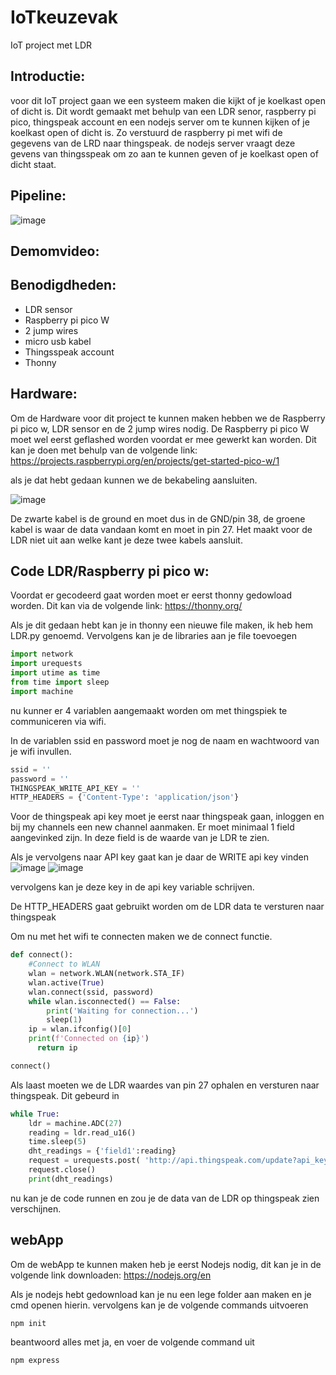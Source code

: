 # IoTkeuzevak
 IoT project met LDR

## Introductie:

 voor dit IoT project gaan we een systeem maken die kijkt of je koelkast open of dicht is.
 Dit wordt gemaakt met behulp van een LDR senor, raspberry pi pico, thingspeak account en een nodejs server om 
 te kunnen kijken of je koelkast open of dicht is.
Zo verstuurd de raspberry pi met wifi de gegevens van de LRD naar thingspeak. de nodejs server vraagt deze gevens van thingsspeak 
om zo aan te kunnen geven of je koelkast open of dicht staat.
 
## Pipeline:
![image](https://user-images.githubusercontent.com/115473282/232488705-e226af8a-86a3-4c4a-a2ea-f666278bd9f5.png)


## Demomvideo:


## Benodigdheden:
- LDR sensor
- Raspberry pi pico W
- 2 jump wires
- micro usb kabel
- Thingsspeak account
- Thonny

## Hardware:
Om de Hardware voor dit project te kunnen maken hebben we de Raspberry pi pico w, LDR sensor en de 2 jump wires nodig.
De Raspberry pi pico W moet wel eerst geflashed worden voordat er mee gewerkt kan worden. Dit kan je doen met behulp van de volgende link: https://projects.raspberrypi.org/en/projects/get-started-pico-w/1

als je dat hebt gedaan kunnen we de bekabeling aansluiten.

![image](https://user-images.githubusercontent.com/115473282/232494034-e0017f7c-e127-4d10-9462-6dbddb1bfc87.png)

De zwarte kabel is de ground en moet dus in de GND/pin 38, de groene kabel is waar de data vandaan komt en moet in  pin 27. 
Het maakt voor de LDR niet uit aan welke kant je deze twee kabels aansluit.


## Code LDR/Raspberry pi pico w:

Voordat er gecodeerd gaat worden moet er eerst thonny gedowload worden. 
Dit kan via de volgende link: https://thonny.org/

Als je dit gedaan hebt kan je in thonny een nieuwe file maken, ik heb hem LDR.py genoemd.
Vervolgens kan je de libraries aan je file toevoegen 
```py
import network
import urequests
import utime as time
from time import sleep
import machine
```

nu kunner er 4 variablen aangemaakt worden om met thingspiek te communiceren via wifi.

In de variablen ssid en password moet je nog de naam en wachtwoord van je wifi invullen.

```py
ssid = ''
password = ''
THINGSPEAK_WRITE_API_KEY = ''
HTTP_HEADERS = {'Content-Type': 'application/json'} 
```

Voor de thingspeak api key moet je eerst naar thingspeak gaan, inloggen en bij my channels een new channel aanmaken.
Er moet minimaal 1 field aangevinked zijn. In deze field is de waarde van je LDR te zien.

Als je vervolgens naar API key gaat kan je daar de WRITE api key vinden
![image](https://user-images.githubusercontent.com/115473282/232504049-59c6ba5f-8fd9-4409-9711-ff7ab392c67f.png)
![image](https://user-images.githubusercontent.com/115473282/232504081-642c3b41-3d75-478a-8406-5167d3773507.png)

vervolgens kan je deze key in de api key variable schrijven.

De HTTP_HEADERS gaat gebruikt worden om de LDR data te versturen naar thingspeak

Om nu met het wifi te connecten maken we de connect functie.

```py
def connect():
    #Connect to WLAN
    wlan = network.WLAN(network.STA_IF)
    wlan.active(True)
    wlan.connect(ssid, password)
    while wlan.isconnected() == False:
        print('Waiting for connection...')
        sleep(1)
    ip = wlan.ifconfig()[0]
    print(f'Connected on {ip}')
      return ip

connect()
```

Als laast moeten we de LDR waardes van pin 27 ophalen en versturen naar thingspeak.
Dit gebeurd in 

```py
while True:
    ldr = machine.ADC(27) 
    reading = ldr.read_u16()
    time.sleep(5) 
    dht_readings = {'field1':reading} 
    request = urequests.post( 'http://api.thingspeak.com/update?api_key=' + THINGSPEAK_WRITE_API_KEY, json = dht_readings, headers = HTTP_HEADERS )  
    request.close() 
    print(dht_readings) 
```
nu kan je de code runnen en zou je de data van de LDR op thingspeak zien verschijnen.

## webApp

Om de webApp te kunnen maken heb je eerst Nodejs nodig, dit kan je in de volgende link downloaden: https://nodejs.org/en 

Als je nodejs hebt gedownload kan je nu een lege folder aan maken en je cmd openen hierin. 
vervolgens kan je de volgende commands uitvoeren 

```
npm init
```
beantwoord alles met ja, en voer de volgende command uit

```
npm express
```

